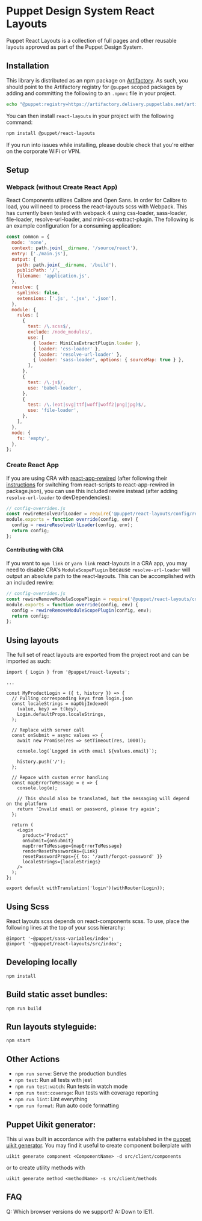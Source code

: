 # Puppet Design System React Layouts

Puppet React Layouts is a collection of full pages and other reusable layouts approved as part of the Puppet Design System.

## Installation

This library is distributed as an npm package on [Artifactory](https://confluence.puppetlabs.com/display/SRE/Artifactory+Basics). As such, you should point to the Artifactory registry for `@puppet` scoped packages by adding and committing the following to an `.npmrc` file in your project.

```sh
echo "@puppet:registry=https://artifactory.delivery.puppetlabs.net/artifactory/api/npm/npm__local/" >> .npmrc
```

You can then install `react-layouts` in your project with the following command:

```sh
npm install @puppet/react-layouts
```

If you run into issues while installing, please double check that you're either
on the corporate WiFi or VPN.

## Setup

### Webpack (without Create React App)

React Components utilizes Calibre and Open Sans. In order for Calibre to load, you will need to process the react-layouts scss with Webpack. This has currently been tested with webpack 4 using css-loader, sass-loader, file-loader, resolve-url-loader, and mini-css-extract-plugin. The following is an example configuration for a consuming application:

```javascript
const common = {
  mode: 'none',
  context: path.join(__dirname, '/source/react'),
  entry: ['./main.js'],
  output: {
    path: path.join(__dirname, '/build'),
    publicPath: '/',
    filename: 'application.js',
  },
  resolve: {
    symlinks: false,
    extensions: ['.js', '.jsx', '.json'],
  },
  module: {
    rules: [
      {
        test: /\.scss$/,
        exclude: /node_modules/,
        use: [
          { loader: MiniCssExtractPlugin.loader },
          { loader: 'css-loader' },
          { loader: 'resolve-url-loader' },
          { loader: 'sass-loader', options: { sourceMap: true } },
        ],
      },
      {
        test: /\.js$/,
        use: 'babel-loader',
      },
      {
        test: /\.(eot|svg|ttf|woff|woff2|png|jpg)$/,
        use: 'file-loader',
      },
    ],
  },
  node: {
    fs: 'empty',
  },
};
```

### Create React App

If you are using CRA with [react-app-rewired](https://github.com/timarney/react-app-rewired) (after following their [instructions](https://github.com/timarney/react-app-rewired/blob/master/README.md#how-to-rewire-your-create-react-app-project) for switching from react-scripts to react-app-rewired in package.json), you can use this included rewire instead (after adding `resolve-url-loader` to devDependencies):

```js
// config-overrides.js
const rewireResolveUrlLoader = require('@puppet/react-layouts/config/rewire-resolve-url-loader.js');
module.exports = function override(config, env) {
  config = rewireResolveUrlLoader(config, env);
  return config;
};
```

#### Contributing with CRA

If you want to `npm link` or `yarn link` react-layouts in a CRA app, you may need to disable CRA's `ModuleScopePlugin` because `resolve-url-loader` will output an absolute path to the react-layouts. This can be accomplished with an included rewire:

```js
// config-overrides.js
const rewireRemoveModuleScopePlugin = require('@puppet/react-layouts/config/rewire-remove-module-scope-plugin.js');
module.exports = function override(config, env) {
  config = rewireRemoveModuleScopePlugin(config, env);
  return config;
};
```

## Using layouts

The full set of react layouts are exported from the project root and can be imported as such:

```
import { Login } from '@puppet/react-layouts';

...

const MyProductLogin = ({ t, history }) => {
  // Pulling corresponding keys from login.json
  const localeStrings = mapObjIndexed(
    (value, key) => t(key),
    Login.defaultProps.localeStrings,
  );

  // Replace with server call
  const onSubmit = async values => {
    await new Promise(res => setTimeout(res, 1000));

    console.log(`Logged in with email ${values.email}`);

    history.push('/');
  };

  // Repace with custom error handling
  const mapErrorToMessage = e => {
    console.log(e);

    // This should also be translated, but the messaging will depend on the platform
    return 'Invalid email or password, please try again';
  };

  return (
    <Login
      product="Product"
      onSubmit={onSubmit}
      mapErrorToMessage={mapErrorToMessage}
      renderResetPasswordAs={Link}
      resetPasswordProps={{ to: '/auth/forgot-password' }}
      localeStrings={localeStrings}
    />
  );
};

export default withTranslation('login')(withRouter(Login));
```

## Using Scss

React layouts scss depends on react-components scss. To use, place the following lines at the top of your scss hierarchy:

```
@import '~@puppet/sass-variables/index';
@import '~@puppet/react-layouts/src/index';
```

## Developing locally

`npm install`

## Build static asset bundles:

`npm run build`

## Run layouts styleguide:

`npm start`

## Other Actions

- `npm run serve`: Serve the production bundles
- `npm test`: Run all tests with jest
- `npm run test:watch`: Run tests in watch mode
- `npm run test:coverage`: Run tests with coverage reporting
- `npm run lint`: Lint everything
- `npm run format`: Run auto code formatting

## Puppet Uikit generator:

This ui was built in accordance with the patterns established in the [puppet uikit generator](https://github.com/puppetlabs/uikit). You may find it useful to create component boilerplate with

```
uikit generate component <ComponentName> -d src/client/components
```

or to create utility methods with

```
uikit generate method <methodName> -s src/client/methods
```

## FAQ

Q: Which browser versions do we support?
A: Down to IE11.
